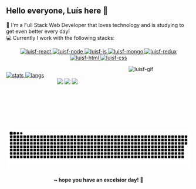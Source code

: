 <h2> Hello everyone, Luís here 💙 </h2>  
<p>🚀 I'm a Full Stack Web Developer that loves technology and is studying to get even better every day!<br>
💻 Currently I work with the following stacks:</p>

<a href="https://github.com/luisf-csdev">
<div align="center">
    <img alt="luisf-react" height="40" width="40" src="https://cdn.jsdelivr.net/gh/devicons/devicon/icons/react/react-original.svg">
    <img alt="luisf-node" height="40" width="40" src="https://cdn.jsdelivr.net/gh/devicons/devicon/icons/nodejs/nodejs-original.svg">
    <img alt="luisf-js" height="40" width="40" src="https://cdn.jsdelivr.net/gh/devicons/devicon/icons/javascript/javascript-original.svg">
    <img alt="luisf-mongo" height="40" width="40" src="https://cdn.jsdelivr.net/gh/devicons/devicon/icons/mongodb/mongodb-plain.svg">
    <img alt="luisf-redux" height="40" width="40" src="https://cdn.jsdelivr.net/gh/devicons/devicon/icons/redux/redux-original.svg">
    <img alt="luisf-html" height="40" width="40" src="https://cdn.jsdelivr.net/gh/devicons/devicon/icons/html5/html5-original.svg">
    <img alt="luisf-css" height="40" width="40" src="https://cdn.jsdelivr.net/gh/devicons/devicon/icons/css3/css3-original.svg">
</div>
    
<img align="right" alt="luisf-gif" height="170" width="170" src="https://user-images.githubusercontent.com/105379183/192373075-e0d6a782-fd02-4e67-ba66-6676b1df3e3c.gif"></a>
    <!--gif credits to @julitronix and to my love that made me this pic-->
    
<a href="https://github.com/luisf-csdev">
<div align="left"><br> 
    <img height="150" width="390" alt="stats" src="https://github-readme-stats-luisf-csdev.vercel.app/api?username=luisf-csdev&include_all_commits&count_private=true&show_icons=true&theme=react">
    <img height="150" width="390" alt="langs" src="https://github-readme-stats-luisf-csdev.vercel.app/api/top-langs/?username=luisf-csdev&layout=compact&theme=react">
</div>

<div align="center">
    <a href="mailto:luisf.csdev@gmail.com" target="_blank" rel="noreferrer noopener"> <img src="https://img.shields.io/badge/Gmail-D14836?style=for-the-badge&logo=gmail&logoColor=white"></a>
    <a href="https://www.linkedin.com/in/luisf-csdev" target="_blank" rel="noreferrer noopener"> <img src="https://img.shields.io/badge/LinkedIn-0077B5?style=for-the-badge&logo=linkedin&logoColor=white"></a>
    <a href="https://twitter.com/luisf_csdev" target="_blank" rel="noreferrer noopener"> <img src="https://img.shields.io/badge/Twitter-1DA1F2?style=for-the-badge&logo=twitter&logoColor=white"></a>
</div>
    
##

![Snake animation](https://github.com/luisf-csdev/luisf-csdev/blob/output/github-contribution-grid-snake.svg)

<h4 align="center"> ~ hope you have an excelsior day! 🌌</h4></a>
